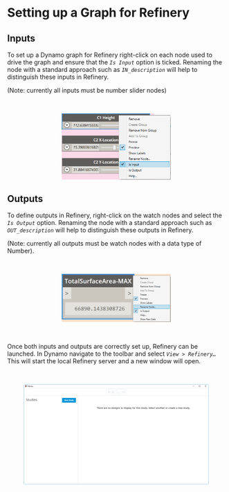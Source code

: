 # Setting up a Graph for Refinery

## Inputs

To set up a Dynamo graph for Refinery right-click on each node used to drive the graph and ensure that the *`Is Input`* option is ticked. Renaming the node with a standard approach such as *`IN_description`* will help to distinguish these inputs in Refinery.

\(Note: currently all inputs must be number slider nodes\)

<br/>

<p align="center">
<img src="../.gitbook/assets/refinery_settingupgraph_isinput.png" style="width:50%;"/>
</p>

## Outputs

To define outputs in Refinery, right-click on the watch nodes and select the *`Is Output`* option. Renaming the node with a standard approach such as *`OUT_description`* will help to distinguish these outputs in Refinery.

\(Note: currently all outputs must be watch nodes with a data type of Number\).

<br/>

<p align="center">
<img src="../.gitbook/assets/refinery_settingupgraph_renameoutput.png" style="width:50%;"/>
</p>

<br/>

Once both inputs and outputs are correctly set up, Refinery can be launched. In Dynamo navigate to the toolbar and select *`View > Refinery…`* This will start the local Refinery server and a new window will open.

<br/>

<p align="center">
<img src="../.gitbook/assets/refinery_settingupgraph_refinery.png" style="width:85%;"/>
</p>
